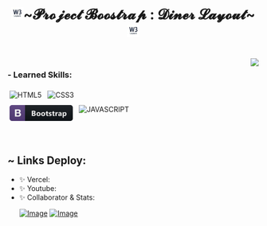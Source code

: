 <h1 align="center"><img src="img/W3Logo.jpeg" style="width:25px;height:25px;">~𝓟𝓻𝓸𝓳𝓮𝓬𝓽 𝓑𝓸𝓸𝓼𝓽𝓻𝓪𝓹 : 𝓓𝓲𝓷𝓮𝓻 𝓛𝓪𝔂𝓸𝓾𝓽~<img src="img/W3Logo.jpeg" style="width:25px;height:25px"></h1>
<br>
<img src="https://static.wikia.nocookie.net/houkai-star-rail/images/4/42/Pom-Pom_Sticker_19.png/revision/latest/scale-to-width-down/200?cb=20230717183708" align="right">

### - Learned Skills:
<p>
<img src="https://github.com/MikeCodesDotNET/ColoredBadges/blob/master/png/dev/languages/html.png" alt="HTML5" style="vertical-align:top; margin:6px 4px">
<img src="https://github.com/MikeCodesDotNET/ColoredBadges/blob/master/png/dev/languages/css3.png" alt="CSS3" style="vertical-align:top; margin:6px 4px">
  <br>
<img src="https://github.com/MikeCodesDotNET/ColoredBadges/blob/master/png/dev/frameworks/bootstrap.png" alt="BOOTSTRAP" style="vertical-align:top; margin:6px 4px">
<img src="https://github.com/MikeCodesDotNET/ColoredBadges/blob/master/png/dev/languages/js.png" alt="JAVASCRIPT" style="vertical-align:top; margin:6px 4px">
</p>
<br>

## ~ Links Deploy:
- ✨ Vercel:
- ✨ Youtube:
- ✨ Collaborator & Stats: <p><a href="https://github.com/toanphangl1997"><img src="https://avatars.githubusercontent.com/u/169327387?v=4" style="width:50px" alt="Image"/></a> <a href="https://github.com/TranDoanThanhHau"><img src="https://avatars.githubusercontent.com/u/170351033?v=4" style="width:50px" alt="Image"/></a></p>
  
  
  
 



 
